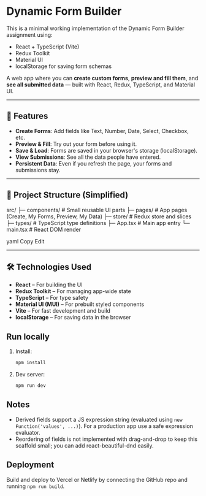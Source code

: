 # Dynamic Form Builder 

This is a minimal working implementation of the Dynamic Form Builder assignment using:
- React + TypeScript (Vite)
- Redux Toolkit
- Material UI
- localStorage for saving form schemas


A web app where you can **create custom forms**, **preview and fill them**, and **see all submitted data** — built with React, Redux, TypeScript, and Material UI.

---

## 🚀 Features

- **Create Forms**: Add fields like Text, Number, Date, Select, Checkbox, etc.
- **Preview & Fill**: Try out your form before using it.
- **Save & Load**: Forms are saved in your browser's storage (localStorage).
- **View Submissions**: See all the data people have entered.
- **Persistent Data**: Even if you refresh the page, your forms and submissions stay.

---

## 📂 Project Structure (Simplified)

src/
├─ components/ # Small reusable UI parts
├─ pages/ # App pages (Create, My Forms, Preview, My Data)
├─ store/ # Redux store and slices
├─ types/ # TypeScript type definitions
├─ App.tsx # Main app entry
└─ main.tsx # React DOM render

yaml
Copy
Edit

---

## 🛠️ Technologies Used

- **React** – For building the UI
- **Redux Toolkit** – For managing app-wide state
- **TypeScript** – For type safety
- **Material UI (MUI)** – For prebuilt styled components
- **Vite** – For fast development and build
- **localStorage** – For saving data in the browser

## Run locally

1. Install:
   ```bash
   npm install
   ```
2. Dev server:
   ```bash
   npm run dev
   ```

## Notes
- Derived fields support a JS expression string (evaluated using `new Function('values', ...)`). For a production app use a safe expression evaluator.
- Reordering of fields is not implemented with drag-and-drop to keep this scaffold small; you can add react-beautiful-dnd easily.

## Deployment
Build and deploy to Vercel or Netlify by connecting the GitHub repo and running `npm run build`.
